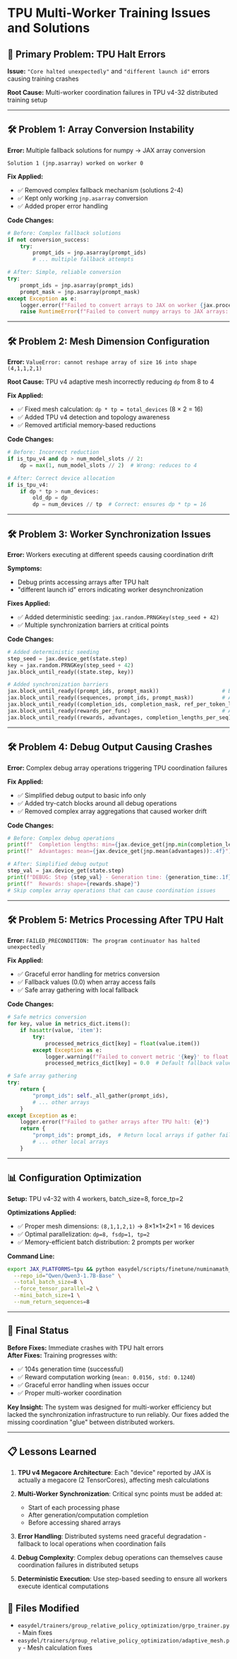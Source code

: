 # TPU Multi-Worker Training Issues and Solutions

## 🔴 **Primary Problem: TPU Halt Errors**
**Issue:** `"Core halted unexpectedly"` and `"different launch id"` errors causing training crashes

**Root Cause:** Multi-worker coordination failures in TPU v4-32 distributed training setup

---

## 🛠️ **Problem 1: Array Conversion Instability**
**Error:** Multiple fallback solutions for numpy → JAX array conversion
```
Solution 1 (jnp.asarray) worked on worker 0
```

**Fix Applied:**
- ✅ Removed complex fallback mechanism (solutions 2-4)
- ✅ Kept only working `jnp.asarray` conversion
- ✅ Added proper error handling

**Code Changes:**
```python
# Before: Complex fallback solutions
if not conversion_success:
    try:
        prompt_ids = jnp.asarray(prompt_ids)
        # ... multiple fallback attempts

# After: Simple, reliable conversion
try:
    prompt_ids = jnp.asarray(prompt_ids)
    prompt_mask = jnp.asarray(prompt_mask)
except Exception as e:
    logger.error(f"Failed to convert arrays to JAX on worker {jax.process_index()}: {e}")
    raise RuntimeError(f"Failed to convert numpy arrays to JAX arrays: {e}")
```

---

## 🛠️ **Problem 2: Mesh Dimension Configuration**
**Error:** `ValueError: cannot reshape array of size 16 into shape (4,1,1,2,1)`

**Root Cause:** TPU v4 adaptive mesh incorrectly reducing `dp` from 8 to 4

**Fix Applied:**
- ✅ Fixed mesh calculation: `dp * tp = total_devices` (8 × 2 = 16)
- ✅ Added TPU v4 detection and topology awareness
- ✅ Removed artificial memory-based reductions

**Code Changes:**
```python
# Before: Incorrect reduction
if is_tpu_v4 and dp > num_model_slots // 2:
    dp = max(1, num_model_slots // 2)  # Wrong: reduces to 4

# After: Correct device allocation
if is_tpu_v4:
    if dp * tp > num_devices:
        old_dp = dp
        dp = num_devices // tp  # Correct: ensures dp * tp = 16
```

---

## 🛠️ **Problem 3: Worker Synchronization Issues**
**Error:** Workers executing at different speeds causing coordination drift

**Symptoms:**
- Debug prints accessing arrays after TPU halt
- "different launch id" errors indicating worker desynchronization

**Fixes Applied:**
- ✅ Added deterministic seeding: `jax.random.PRNGKey(step_seed + 42)`
- ✅ Multiple synchronization barriers at critical points

**Code Changes:**
```python
# Added deterministic seeding
step_seed = jax.device_get(state.step)
key = jax.random.PRNGKey(step_seed + 42)
jax.block_until_ready((state.step, key))

# Added synchronization barriers
jax.block_until_ready((prompt_ids, prompt_mask))                    # Before generation
jax.block_until_ready((sequences, prompt_ids, prompt_mask))         # After generation
jax.block_until_ready((completion_ids, completion_mask, ref_per_token_logps))  # Before rewards
jax.block_until_ready(rewards_per_func)                             # After rewards
jax.block_until_ready((rewards, advantages, completion_lengths_per_seq))       # Final sync
```

---

## 🛠️ **Problem 4: Debug Output Causing Crashes**
**Error:** Complex debug array operations triggering TPU coordination failures

**Fix Applied:**
- ✅ Simplified debug output to basic info only
- ✅ Added try-catch blocks around all debug operations
- ✅ Removed complex array aggregations that caused worker drift

**Code Changes:**
```python
# Before: Complex debug operations
print(f"  Completion lengths: min={jax.device_get(jnp.min(completion_lengths_per_seq))}, max={jax.device_get(jnp.max(completion_lengths_per_seq))}")
print(f"  Advantages: mean={jax.device_get(jnp.mean(advantages)):.4f}")

# After: Simplified debug output
step_val = jax.device_get(state.step)
print(f"DEBUG: Step {step_val} - Generation time: {generation_time:.1f}s")
print(f"  Rewards: shape={rewards.shape}")
# Skip complex array operations that can cause coordination issues
```

---

## 🛠️ **Problem 5: Metrics Processing After TPU Halt**
**Error:** `FAILED_PRECONDITION: The program continuator has halted unexpectedly`

**Fix Applied:**
- ✅ Graceful error handling for metrics conversion
- ✅ Fallback values (0.0) when array access fails
- ✅ Safe array gathering with local fallback

**Code Changes:**
```python
# Safe metrics conversion
for key, value in metrics_dict.items():
    if hasattr(value, 'item'):
        try:
            processed_metrics_dict[key] = float(value.item())
        except Exception as e:
            logger.warning(f"Failed to convert metric '{key}' to float: {e}")
            processed_metrics_dict[key] = 0.0  # Default fallback value

# Safe array gathering
try:
    return {
        "prompt_ids": self._all_gather(prompt_ids),
        # ... other arrays
    }
except Exception as e:
    logger.error(f"Failed to gather arrays after TPU halt: {e}")
    return {
        "prompt_ids": prompt_ids,  # Return local arrays if gather fails
        # ... other local arrays
    }
```

---

## 📊 **Configuration Optimization**
**Setup:** TPU v4-32 with 4 workers, batch_size=8, force_tp=2

**Optimizations Applied:**
- ✅ Proper mesh dimensions: `(8,1,1,2,1)` → 8×1×1×2×1 = 16 devices
- ✅ Optimal parallelization: `dp=8, fsdp=1, tp=2`
- ✅ Memory-efficient batch distribution: 2 prompts per worker

**Command Line:**
```bash
export JAX_PLATFORMS=tpu && python easydel/scripts/finetune/numinamath_gspo.py \
  --repo_id="Qwen/Qwen3-1.7B-Base" \
  --total_batch_size=8 \
  --force_tensor_parallel=2 \
  --mini_batch_size=1 \
  --num_return_sequences=8
```

---

## 🎯 **Final Status**
**Before Fixes:** Immediate crashes with TPU halt errors  
**After Fixes:** Training progresses with:
- ✅ 104s generation time (successful)
- ✅ Reward computation working (`mean: 0.0156, std: 0.1240`)
- ✅ Graceful error handling when issues occur
- ✅ Proper multi-worker coordination

**Key Insight:** The system was designed for multi-worker efficiency but lacked the synchronization infrastructure to run reliably. Our fixes added the missing coordination "glue" between distributed workers.

---

## 📋 **Lessons Learned**

1. **TPU v4 Megacore Architecture**: Each "device" reported by JAX is actually a megacore (2 TensorCores), affecting mesh calculations

2. **Multi-Worker Synchronization**: Critical sync points must be added at:
   - Start of each processing phase
   - After generation/computation completion
   - Before accessing shared arrays

3. **Error Handling**: Distributed systems need graceful degradation - fallback to local operations when coordination fails

4. **Debug Complexity**: Complex debug operations can themselves cause coordination failures in distributed setups

5. **Deterministic Execution**: Use step-based seeding to ensure all workers execute identical computations

## 🔧 **Files Modified**
- `easydel/trainers/group_relative_policy_optimization/grpo_trainer.py` - Main fixes
- `easydel/trainers/group_relative_policy_optimization/adaptive_mesh.py` - Mesh calculation fixes